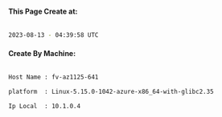 
   
#### This Page Create at:

```bash

2023-08-13 - 04:39:58 UTC

```

#### Create By Machine:

```bash

Host Name : fv-az1125-641

platform  : Linux-5.15.0-1042-azure-x86_64-with-glibc2.35

Ip Local  : 10.1.0.4

```

